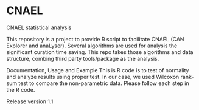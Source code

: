 # CNAEL
CNAEL statistical analysis

This repository is a project to provide R script to facilitate CNAEL (CAN 
Explorer and anaLyser).  Several algorithms are used for analysis the 
significant curation time saving. This repo takes those algorithms and data 
structure, combing third party tools/package as the analysis.

Documentation, Usage and Example
This is R code is to test of normality and analyze results using proper test. In 
our case, we used Wilcoxon rank-sum test to compare the non-parametric 
data. Please follow each step in the R code. 

Release version
1.1

